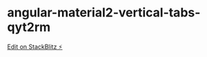 # angular-material2-vertical-tabs-qyt2rm

[Edit on StackBlitz ⚡️](https://stackblitz.com/edit/angular-material2-vertical-tabs-qyt2rm)
